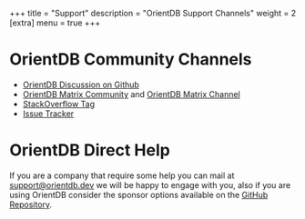 +++
title = "Support"
description = "OrientDB Support Channels"
weight = 2
[extra]
menu = true
+++


# OrientDB Community Channels


- [OrientDB Discussion on Github](https://github.com/orientechnologies/orientdb/discussions)
- [OrientDB Matrix Community](https://matrix.to/#/#orientdb-community:matrix.org) and [OrientDB Matrix Channel](https://matrix.to/#/#orientdb:matrix.org)
- [StackOverflow Tag](https://stackoverflow.com/questions/tagged/orientdb)
- [Issue Tracker](https://github.com/orientechnologies/orientdb/issues)


# OrientDB Direct Help

If you are a company that require some help you can mail at [support@orientdb.dev](mailto:support@orientdb.dev) we will be happy to engage with you, 
also if you are using OrientDB consider the sponsor options available on the [GitHub Repository](https://github.com/orientechnologies/orientdb).
